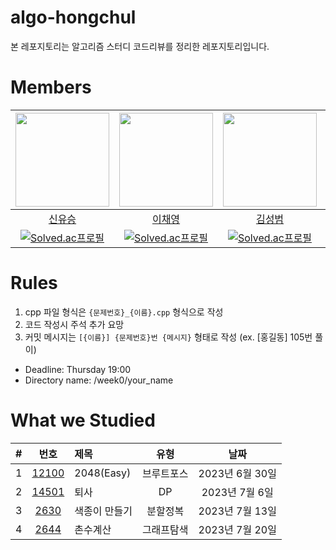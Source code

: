 # algo-hongchul
본 레포지토리는 알고리즘 스터디 코드리뷰를 정리한 레포지토리입니다.

# Members
|                           <img src="https://github.com/Youthhing.png" width=150/>                           |                          <img src="https://github.com/lcy923.png" width=150/>                           |                       <img src="https://github.com/ghdeo.png" width=150 />                        |                         <img src="https://github.com/dino9881.png" width=150/>                          |
|:-----------------------------------------------------------------------------------------------------------:|:-------------------------------------------------------------------------------------------------------:|:-------------------------------------------------------------------------------------------------:|:-------------------------------------------------------------------------------------------------------:|
|                                     [신유승](https://github.com/Youthhing)                                     |                                 [이채영](https://github.com/lcy923)                                  |                                  [김성범](https://github.com/ghdeo)                                  |                                   [김종호](https://github.com/dino9881)                                    |
| [![Solved.ac프로필](http://mazassumnida.wtf/api/mini/generate_badge?boj=boysoeng)](https://solved.ac/boysoeng) | [![Solved.ac프로필](http://mazassumnida.wtf/api/mini/generate_badge?boj=stella923)](https://solved.ac/stella923) | [![Solved.ac프로필](http://mazassumnida.wtf/api/mini/generate_badge?boj=lsd)](https://solved.ac/lsd) | [![Solved.ac프로필](http://mazassumnida.wtf/api/mini/generate_badge?boj=te0541)](https://solved.ac/te0541) |

# Rules
1. cpp 파일 형식은 `{문제번호}_{이름}.cpp` 형식으로 작성
2. 코드 작성시 주석 추가 요망
3. 커밋 메시지는 `[{이름}] {문제번호}번 {메시지}` 형태로 작성 (ex. \[홍길동] 105번 풀이)
* Deadline: Thursday 19:00
* Directory name: /week0/your_name

# What we Studied

|#|                       번호                       | 제목         |  유형   |      날짜      |
|:-:|:----------------------------------------------:|:-----------|:-----:|:------------:|
|1| [12100](https://www.acmicpc.net/problem/12100) | 2048(Easy) | 브루트포스 | 2023년 6월 30일 |
|2| [14501](https://www.acmicpc.net/problem/14501) | 퇴사 | DP | 2023년 7월 6일 |
|3| [2630](https://www.acmicpc.net/problem/2630) | 색종이 만들기 | 분할정복 | 2023년 7월 13일 |
|4| [2644](https://www.acmicpc.net/problem/2644) | 촌수계산 | 그래프탐색 | 2023년 7월 20일 |


